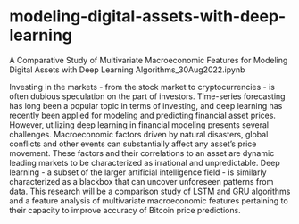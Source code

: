 # modeling-digital-assets-with-deep-learning
A Comparative Study of Multivariate Macroeconomic Features for Modeling Digital Assets with Deep Learning Algorithms_30Aug2022.ipynb


Investing in the markets - from the stock market to cryptocurrencies - is often dubious speculation on the part of investors. Time-series forecasting has long been a popular topic in terms of investing, and deep learning has recently been applied for modeling and predicting financial asset prices. However, utilizing deep learning in financial modeling presents several challenges. Macroeconomic factors driven by natural disasters, global conflicts and other events can substantially affect any asset’s price movement. These factors and their correlations to an asset are dynamic leading markets to be characterized as irrational and unpredictable. Deep learning - a subset of the larger artificial intelligence field - is similarly characterized as a blackbox that can uncover unforeseen patterns from data. This research will be a comparison study of LSTM and GRU algorithms and a feature analysis of multivariate macroeconomic features pertaining to their capacity to improve accuracy of Bitcoin price predictions.


